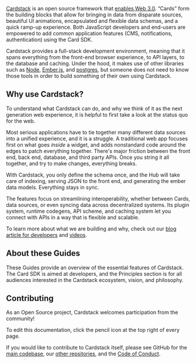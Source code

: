 [Cardstack](https://cardstack.com/) 
is an open source framework that [enables Web 3.0](https://medium.com/cardstack/rethinking-the-web-3-0-experience-9b5fe508aa77). “Cards” form the building blocks that allow for bringing in data from disparate sources, beautiful UI animations, encapsulated and flexible data schemas, and a quick ramp-up experience. Both JavaScript developers and end-users are empowered to add common application features (CMS, notifications, authentication) using the Card SDK.

Cardstack provides a full-stack development environment, meaning that it spans everything from the front-end browser experience, to API layers, to the database and caching. Under the hood, it makes use of other libraries such as [Node](https://nodejs.org/en/), [Ember.js](https://emberjs.com/), and [postgres](https://www.postgresql.org/), but someone does not need to know those tools in order to build something of their own using Cardstack.

## Why use Cardstack?

To understand what Cardstack can do, and why we think of it as the next generation web experience, it is helpful to first take a look at the status quo for the web.

Most serious applications have to tie together many different data sources into a unified experience, and it is a struggle. A traditional web app focuses first on what goes _inside_ a widget, and adds nonstandard code around the edges to patch everything together. There's major friction between the front end, back end, database, and third party APIs. Once you string it all together, and try to make changes, everything breaks.

With Cardstack, you only define the schema once, and the Hub will take care of indexing, serving JSON to the front end, and generating the ember data models. Everything stays in sync.

The features focus on streamlining interoperability, whether between Cards, data sources, or even syncing data across decentralized systems. Its plugin system, runtime codegens, API scheme, and caching system let you connect with APIs in a way that is flexible and scalable.

To learn more about what we are building and why, check out our
[blog article for developers](https://medium.com/cardstack/a-decentralized-software-ecosystem-created-for-and-by-its-users-afb907a5ff91)
and
[videos](https://cardstack.com/media).

## About these Guides

These Guides provide an overview of the essential features of Cardstack.
The Card SDK is aimed at developers, and the Principles section is for all audiences interested in the Cardstack ecosystem, vision, and philosophy.

## Contributing

As an Open Source project, Cardstack welcomes participation from the community!

To edit this documentation, click the pencil icon at the top right of every page.

If you would like to contribute to Cardstack itself, please see GitHub for the
[main codebase](https://github.com/cardstack/cardstack),
our
[other repsitories](https://github.com/cardstack),
and the
[Code of Conduct](https://github.com/cardstack/cardstack/blob/master/CODE_OF_CONDUCT.md).
